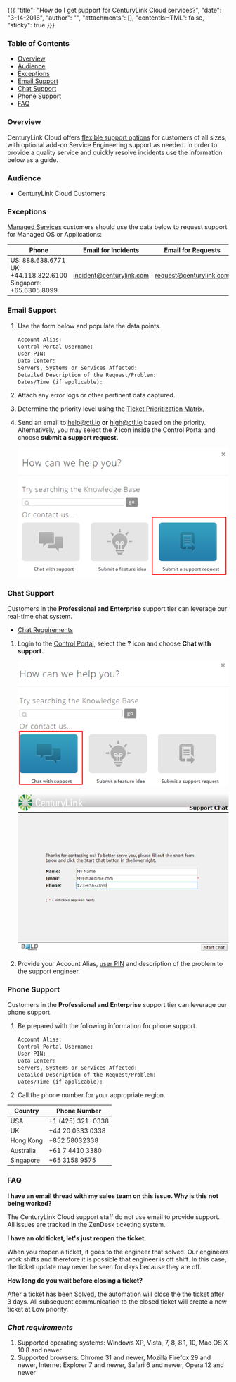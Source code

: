 {{{
  "title": "How do I get support for CenturyLink Cloud services?",
  "date": "3-14-2016",
  "author": "",
  "attachments": [],
  "contentIsHTML": false,
  "sticky": true
}}}

### Table of Contents

* [Overview](#overview)
* [Audience](#audience)
* [Exceptions](#exceptions)
* [Email Support](#email-support)
* [Chat Support](#chat-support)
* [Phone Support](#phone-support)
* [FAQ](#faq)

### Overview
CenturyLink Cloud offers [flexible support options](//www.ctl.io/support/) for customers of all sizes, with optional add-on Service Engineering support as needed. In order to provide a quality service and quickly resolve incidents use the information below as a guide.  

### Audience

* CenturyLink Cloud Customers

### Exceptions
[Managed Services](//www.ctl.io/managed-services) customers should use the data below to request support for Managed OS or Applications:

**Phone**|**Email for Incidents**|**Email for Requests**
---------|---------|---------
US: 888.638.6771<br>UK: +44.118.322.6100<br>Singapore: +65.6305.8099| incident@centurylink.com | request@centurylink.com

### Email Support
1. Use the form below and populate the data points.

    ```
    Account Alias:
    Control Portal Username:
    User PIN:
    Data Center:
    Servers, Systems or Services Affected:
    Detailed Description of the Request/Problem:
    Dates/Time (if applicable):
    ```

2. Attach any error logs or other pertinent data captured.

3. Determine the priority level using the [Ticket Prioritization Matrix. ](../Support/ticket-prioritization-matrix.md)

3. Send an email to [help@ctl.io](mailto:help@ctl.io) **or** [high@ctl.io](mailto:high@ctl.io) based on the priority.  Alternatively, you may select the **?** icon inside the Control Portal and choose **submit a support request.**

    ![submit a support request](../images/how-do-i-get-support-for-centurylink-cloud-services-01.png)

### Chat Support
Customers in the **Professional and Enterprise** support tier can leverage our real-time chat system.
* [Chat Requirements](#chat-requirements)

1. Login to the [Control Portal](//control.ctl.io), select the **?** icon and choose **Chat with support.**

    ![Chat with support](../images/how-do-i-get-support-for-centurylink-cloud-services-02.png)

    ![chat dialog box](../images/how-do-i-get-support-for-centurylink-cloud-services-03.png)

2. Provide your Account Alias, [user PIN](../Support/pin-authentication-for-support-requests.md) and description of the problem to the support engineer.



### Phone Support
Customers in the **Professional and Enterprise** support tier can leverage our phone support.

1. Be prepared with the following information for phone support.

    ```
    Account Alias:
    Control Portal Username:
    User PIN:
    Data Center:
    Servers, Systems or Services Affected:
    Detailed Description of the Request/Problem:
    Dates/Time (if applicable):
    ```

2. Call the phone number for your appropriate region.

**Country**|**Phone Number**
-----------|----------------
USA|+1 (425) 321-0338
UK|+44 20 0333 0338
Hong Kong|+852 58032338
Australia|+61 7 4410 3380
Singapore|+65 3158 9575

### FAQ

**I have an email thread with my sales team on this issue. Why is this not being worked?**

The CenturyLink Cloud support staff do not use email to provide support. All issues are tracked in the ZenDesk ticketing system.

**I have an old ticket, let's just reopen the ticket.**

When you reopen a ticket, it goes to the engineer that solved. Our engineers work shifts and therefore it is possible that engineer is off shift. In this case, the ticket update may never be seen for days because they are off.

**How long do you wait before closing a ticket?**

After a ticket has been Solved, the automation will close the the ticket after 3 days. All subsequent communication to the closed ticket will create a new ticket at Low priority.

### *Chat requirements*

1. Supported operating systems: Windows XP, Vista, 7, 8, 8.1, 10, Mac OS X 10.8 and newer 
2. Supported browsers: Chrome 31 and newer, Mozilla Firefox 29 and newer, Internet Explorer 7 and newer, Safari 6 and newer, Opera 12 and newer
